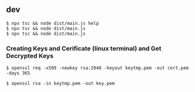 
## dev
```
$ npx tsc && node dist/main.js help
$ npx tsc && node dist/main.js 
$ npx tsc && node dist/main.js 
```

### Creating Keys and Cerificate (linux terminal) and Get Decrypted Keys
```
$ openssl req -x509 -newkey rsa:2048 -keyout keytmp.pem -out cert.pem -days 365

$ openssl rsa -in keytmp.pem -out key.pem
```